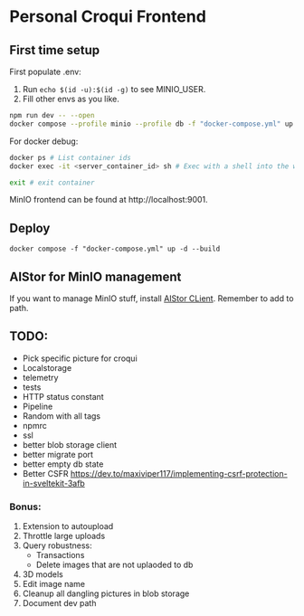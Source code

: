 # Personal Croqui Frontend

## First time setup

First populate .env:

1. Run `echo $(id -u):$(id -g)` to see MINIO_USER.
2. Fill other envs as you like.

```bash
npm run dev -- --open
docker compose --profile minio --profile db -f "docker-compose.yml" up -d --no-deps --build
```

For docker debug:

```bash
docker ps # List container ids
docker exec -it <server_container_id> sh # Exec with a shell into the wad server (id found with previous command)

exit # exit container
```

MinIO frontend can be found at http://localhost:9001.

## Deploy

`docker compose -f "docker-compose.yml" up -d --build`

## AIStor for MinIO management

If you want to manage MinIO stuff, install [AIStor CLient](https://docs.min.io/enterprise/aistor-object-store/reference/cli/?tab=quickstart-linux). Remember to add to path.

## TODO:

- Pick specific picture for croqui
- Localstorage
- telemetry
- tests
- HTTP status constant
- Pipeline
- Random with all tags
- npmrc
- ssl
- better blob storage client
- better migrate port
- better empty db state
- Better CSFR https://dev.to/maxiviper117/implementing-csrf-protection-in-sveltekit-3afb

### Bonus:

1. Extension to autoupload
2. Throttle large uploads
3. Query robustness:
   - Transactions
   - Delete images that are not uplaoded to db
4. 3D models
5. Edit image name
6. Cleanup all dangling pictures in blob storage
7. Document dev path
